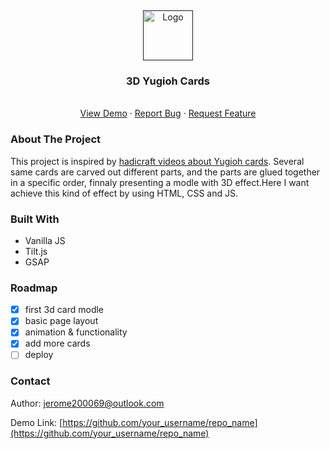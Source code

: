 <a name="readme-top"></a>
<br />

<div align="center">
  <a href="">
    <img src="https://icons.iconarchive.com/icons/pictogrammers/material/128/cards-playing-icon.png" alt="Logo" width="80" height="80">
  </a>

  <h3 align="center">3D Yugioh Cards</h3>

  <p align="center">
    <br />
    <a href="https://github.com/othneildrew/Best-README-Template">View Demo</a>
    ·
    <a href="https://github.com/othneildrew/Best-README-Template/issues">Report Bug</a>
    ·
    <a href="https://github.com/othneildrew/Best-README-Template/issues">Request Feature</a>
  </p>
</div>

### About The Project

This project is inspired by [hadicraft videos about Yugioh cards](https://www.bilibili.com/video/BV1RW41167n8/?share_source=copy_web&vd_source=140f65e67f08ae8d9864ad5c35758947). Several same cards are carved out different parts, and the parts are glued together in a specific order, finnaly presenting a modle with 3D effect.Here I want achieve this kind of effect by using HTML, CSS and JS.

### Built With

- Vanilla JS
- Tilt.js
- GSAP

### Roadmap

- [x] first 3d card modle
- [x] basic page layout
- [x] animation & functionality
- [x] add more cards
- [ ] deploy

### Contact

Author: [jerome200069@outlook.com](mailto:jerome200069@outlook.com)

Demo Link: [https://github.com/your_username/repo_name](https://github.com/your_username/repo_name)
